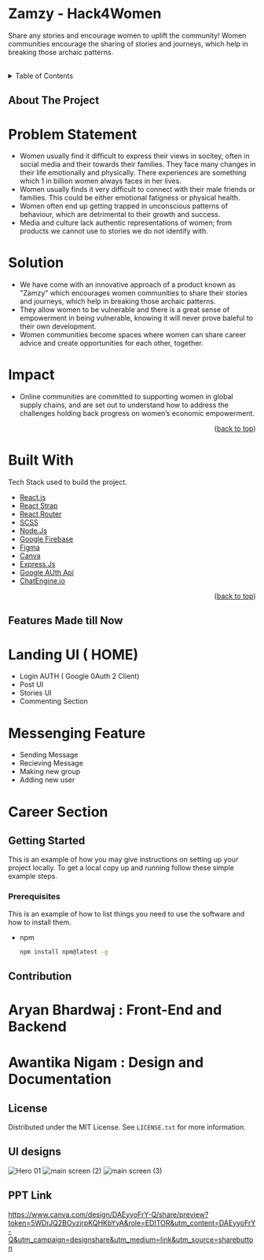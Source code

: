 # Zamzy - Hack4Women
Share any stories and encourage women to uplift the community! 
Women communities encourage the sharing of stories and journeys, which help in breaking those archaic patterns.

<div id="top"></div>

<!-- PROJECT LOGO -->
<br />

 

<!-- TABLE OF CONTENTS -->
<details>
  <summary>Table of Contents</summary>
  <ol>
     <li>
      <a href="#about-the-project">About The Project</a>
      <ul>
        <li><a href="#problem-statement">Problem Statement</a></li>
        <li><a href="#solution">Solution</a></li>
        <li><a href="#solution-deep-dive">Solution Deep Dive</a></li>
        <li><a href="#impact">Impact</a></li>
        <li><a href="#built-with">Built With</a></li>
       </ul>
    </li>
    <li>
      <a href="#getting-started">Getting Started</a>
      <ul>
        <li><a href="#prerequisites">Prerequisites</a></li>
        <li><a href="#installation">Installation</a></li>
      </ul>
    </li>
    <li><a href="#usage">Usage</a></li>
    <li><a href="#roadmap">Roadmap</a></li>
    <li><a href="#contributing">Contributing</a></li>
    <li><a href="#license">License</a></li>
    <li><a href="#contact">Contact</a></li>
    <li><a href="#acknowledgments">Acknowledgments</a></li>
  </ol>
</details>

<!-- ABOUT THE PROJECT -->

## About The Project
# Problem Statement 

- Women usually find it difficult to express their views in socitey, often in social media and their towards their families. They face many changes in their life emotionally and physically. There experiences are something which 1 in billion women always faces in her lives. 
- Women usually finds it very difficult to connect with their male friends or families. This could be either emotional fatigness or physical health.
-  Women often end up getting trapped in unconscious patterns of behaviour, which are detrimental to their growth and success.
-  Media and culture lack authentic representations of women; from products we cannot use to stories we do not identify with.

# Solution
- We have come with an innovative approach of a product known as "Zamzy" which encourages women communities to share their stories and journeys, which help in breaking those archaic patterns.
- They allow women to be vulnerable and there is a great sense of empowerment in being vulnerable, knowing it will never prove baleful to their own development.
- Women communities become spaces where women can share career advice and create opportunities for each other, together.

# Impact
- Online communities are committed to supporting women in global supply chains, and are set out to understand how to address the challenges holding back progress on women’s economic empowerment.

<p align="right">(<a href="#top">back to top</a>)</p>

# Built With
 Tech Stack used to build the project.

- [React.js](https://reactjs.org/)
- [React Strap](https://reactstrap.github.io/)
- [React Router](https://reactrouter.com/)
- [SCSS](https://sass-lang.com/)
- [Node.Js](https://nodejs.org/en/)
- [Google Firebase](https://firebase.google.com/)
- [Figma](https://www.figma.com/)
- [Canva](https://www.canva.com/)
- [Express.Js](https://www.canva.com/)
- [Google AUth Api]()
- [ChatEngine.io]()




<p align="right">(<a href="#top">back to top</a>)</p>

<!-- GETTING STARTED -->

## Features Made till Now
# Landing UI ( HOME)
- Login AUTH ( Google 0Auth 2 Client)
- Post UI
- Stories UI
- Commenting Section
# Messenging Feature
- Sending Message
- Recieving Message
- Making new group
- Adding new user
# Career Section


## Getting Started

This is an example of how you may give instructions on setting up your project locally.
To get a local copy up and running follow these simple example steps.

### Prerequisites

This is an example of how to list things you need to use the software and how to install them.

- npm
  ```sh
  npm install npm@latest -g
  ```

## Contribution
# Aryan Bhardwaj : Front-End and Backend
# Awantika Nigam : Design and Documentation 

## License

Distributed under the MIT License. See `LICENSE.txt` for more information.


## UI designs
![Hero 01](https://user-images.githubusercontent.com/71998138/146591436-6be17a84-8248-4b8f-a72c-f48f77a7dcaf.png)
![main screen (2)](https://user-images.githubusercontent.com/71998138/146591430-95b56dc3-3c5b-4e15-91a6-14dd5775fc8f.jpg)
![main screen (3)](https://user-images.githubusercontent.com/71998138/146591438-61fa647e-c2b0-458d-b55d-bf7f7a3d525b.jpg)

## PPT Link
https://www.canva.com/design/DAEyyoFrY-Q/share/preview?token=5WDrJQ2BOyzjrpKQHKbYyA&role=EDITOR&utm_content=DAEyyoFrY-Q&utm_campaign=designshare&utm_medium=link&utm_source=sharebutton

